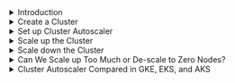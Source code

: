 <details>
<summary>Introduction</summary>
<br>

  <img width="439" alt="image" src="https://user-images.githubusercontent.com/75510135/167290391-2c2155a6-32ad-43fc-96f4-8ec18c3be977.png">

  <img width="944" alt="image" src="https://user-images.githubusercontent.com/75510135/167290499-f0a2258e-c81a-4d44-bc83-96ee2c547262.png">

  <img width="917" alt="image" src="https://user-images.githubusercontent.com/75510135/167290512-395a0175-61fb-41ad-aa3c-06a1683bff79.png">

  
</details>

<details>
<summary>Create a Cluster</summary>
<br>

  <img width="568" alt="image" src="https://user-images.githubusercontent.com/75510135/167294344-51d68070-d696-406e-98ee-50ea4f8ae38c.png">

  Pulling the code #

We’ll continue using definitions from the vfarcic/k8s-specs repository. To be on the safe side, we’ll pull the latest version first.

    🔍 All the commands from this chapter are available in the 02-ca.sh Gist.


  - https://gist.github.com/37fd39d50fdee43a098575389fb7e435
  - https://github.com/vfarcic/k8s-specs
  
  - connect to cluster
  > gcloud container clusters get-credentials devops25 --zone asia-east1-a --project united-option-342608
  
  - on gke
  ```
  ######################
# Create The Cluster #
######################

gcloud auth login

REGION=asia-east1-a

MACHINE_TYPE=n1-standard-1

gcloud container clusters \
    create devops25 \
    --region $REGION \
    --machine-type $MACHINE_TYPE \
    --enable-autoscaling \
    --num-nodes 1 \
    --max-nodes 3 \
    --min-nodes 1

kubectl create clusterrolebinding \
    cluster-admin-binding \
    --clusterrole cluster-admin \
    --user $(gcloud config get-value account)

#######################
# Destroy the cluster #
#######################

gcloud container clusters \
    delete devops25 \
    --region $REGION \
    --quiet
  ```
  
  - on eks
  ```
  # Source: https://gist.github.com/f96aaf28940529b2e88c901c29faebe1

######################
# Create The Cluster #
######################

# Make sure that you're using eksctl v0.1.5+.

# Follow the instructions from https://github.com/weaveworks/eksctl to intall eksctl.

export AWS_ACCESS_KEY_ID=[...] # Replace [...] with AWS access key ID

export AWS_SECRET_ACCESS_KEY=[...] # Replace [...] with AWS secret access key

export AWS_DEFAULT_REGION=us-west-2

export NAME=devops25

mkdir -p cluster

eksctl create cluster \
    -n $NAME \
    -r $AWS_DEFAULT_REGION \
    --kubeconfig cluster/kubecfg-eks \
    --node-type t2.small \
    --nodes-max 9 \
    --nodes-min 3 \
    --asg-access \
    --managed

export KUBECONFIG=$PWD/cluster/kubecfg-eks

##################
# Metrics Server #
##################

kubectl create namespace metrics

helm install metrics-server \
    stable/metrics-server \
    --version 2.0.2 \
    --namespace metrics

kubectl -n metrics \
    rollout status \
    deployment metrics-server

#######################
# Destroy the cluster #
#######################

IAM_ROLE=$(aws iam list-roles \
    | jq -r ".Roles[] \
    | select(.RoleName \
    | startswith(\"eksctl-$NAME-nodegroup\")) \
    .RoleName")

echo $IAM_ROLE

aws iam delete-role-policy \
    --role-name $IAM_ROLE \
    --policy-name $NAME-AutoScaling

eksctl delete cluster -n $NAME
  ```
  
  - on aks
  ```
  # Source: https://gist.github.com/473ae1856998bdbe9a8adc9ccf63b545

######################
# Create The Cluster #
######################

az login

az provider register -n Microsoft.Network

az provider register -n Microsoft.Storage

az provider register -n Microsoft.Compute

az provider register -n Microsoft.ContainerService

az group create \
    --name devops25-group \
    --location eastus

export VM_SIZE=Standard_B2s

export NAME=devops25

rm -f $PWD/cluster/kubecfg-aks

az aks create \
    --resource-group $NAME-group \
    --name $NAME-cluster \
    --node-count 3 \
    --node-vm-size $VM_SIZE \
    --generate-ssh-keys

az aks get-credentials \
    --resource-group devops25-group \
    --name devops25-cluster \
    -f cluster/kubecfg-aks

export KUBECONFIG=$PWD/cluster/kubecfg-aks

#######################
# Destroy the cluster #
#######################

az group delete \
    --name devops25-group \
    --yes
  ```
  
  Gists and specifications #

Choose the flavor you want and run the commands from its .sh file to create the cluster and the required specifications needed in this chapter.

    NOTE: In the end, you will see a command to DELETE the cluster too. Don’t execute that command. Use the DELETE command only when you need to delete the cluster, preferably at the end of the chapter.

GKE

    gke-scale.sh: GKE with 3 n1-standard-1 worker nodes, and with the --enable-autoscaling argument


  
</details>


<details>
<summary>Set up Cluster Autoscaler</summary>
<br>

  <img width="568" alt="image" src="https://user-images.githubusercontent.com/75510135/167294899-95bd3f66-cbba-4cc7-a9d4-d03a8a2ea95a.png">

  <img width="930" alt="image" src="https://user-images.githubusercontent.com/75510135/167295029-6cda7945-f6ab-4d76-8e0b-b6a6a2ce0f47.png">

  <img width="927" alt="image" src="https://user-images.githubusercontent.com/75510135/167295041-a9f2ce43-9e76-4261-b06e-7f7eb9d694e0.png">

  <img width="890" alt="image" src="https://user-images.githubusercontent.com/75510135/167295059-00057ece-ba23-4cf2-8fd1-ee6cb9c8e9a9.png">

  <img width="918" alt="image" src="https://user-images.githubusercontent.com/75510135/167295073-f265badb-f07c-4ff6-861b-acc6d1578e64.png">

  <img width="906" alt="image" src="https://user-images.githubusercontent.com/75510135/167295077-c0f97aa3-6a8f-4bb9-8aa5-30731403e93a.png">

  <img width="913" alt="image" src="https://user-images.githubusercontent.com/75510135/167295087-cc3b9d38-f608-4328-b1a3-303a158550b7.png">

  
</details>

<details>
<summary>Scale up the Cluster</summary>
<br>
  
<img width="573" alt="image" src="https://user-images.githubusercontent.com/75510135/167295123-eefa942a-5b67-400e-aad5-f8ca2846a69a.png">
  
  Scale up the nodes #

The objective is to scale the nodes of our cluster to meet the demand of our Pods. We want not only to increase the number of worker nodes when we need additional capacity, but also to remove them when they are underused. For now, we’ll focus on the former, and explore the latter afterward.

Let’s start by taking a look at how many nodes we have in the cluster.
  > kubectl get nodes
  <img width="884" alt="image" src="https://user-images.githubusercontent.com/75510135/167295459-531d3a4a-5a98-45cb-8045-ca45865179a7.png">

  <img width="879" alt="image" src="https://user-images.githubusercontent.com/75510135/167295538-654b1cd6-b96b-4dc3-a887-7d3bd2d05cd8.png">

  ```
  apiVersion: autoscaling/v2beta1
kind: HorizontalPodAutoscaler
metadata:
  name: api
  namespace: go-demo-5
spec:
  scaleTargetRef:
    apiVersion: apps/v1
    kind: Deployment
    name: api
  minReplicas: 15
  maxReplicas: 30
  metrics:
  - type: Resource
    resource:
      name: cpu
      targetAverageUtilization: 80
  - type: Resource
    resource:
      name: memory
      targetAverageUtilization: 80
  ```
  
  <img width="901" alt="image" src="https://user-images.githubusercontent.com/75510135/167295608-f28071c2-c3eb-4f99-9faf-0d1218e61b08.png">

  <img width="939" alt="image" src="https://user-images.githubusercontent.com/75510135/167295615-14547842-746c-4112-bde9-411f1b92ed18.png">

  <img width="866" alt="image" src="https://user-images.githubusercontent.com/75510135/167295623-240730f0-7743-455d-8bd5-29a89d40dad2.png">

  <img width="898" alt="image" src="https://user-images.githubusercontent.com/75510135/167295630-2a29814b-cffb-4996-9daf-c9a3fef7473d.png">

  <img width="917" alt="image" src="https://user-images.githubusercontent.com/75510135/167295637-e4c517d2-a269-49e6-a944-b1a2d7d39a80.png">

  <img width="903" alt="image" src="https://user-images.githubusercontent.com/75510135/167295648-973449c6-aa1e-48be-abc1-e75745ef6c83.png">

  <img width="903" alt="image" src="https://user-images.githubusercontent.com/75510135/167295658-7aec77e5-e7b4-42fa-bbbe-101397daefe2.png">

  <img width="715" alt="image" src="https://user-images.githubusercontent.com/75510135/167296031-aa60e54e-ae3d-4b99-ac64-3c0cbf673488.png">

  <img width="995" alt="image" src="https://user-images.githubusercontent.com/75510135/167296048-51624f97-674b-4fbc-8f5a-32f5234cbf1a.png">

</details>

<details>
<summary>Scale down the Cluster</summary>
<br>

  <img width="457" alt="image" src="https://user-images.githubusercontent.com/75510135/167296074-367a2738-06fa-458d-ae62-ebafdca80651.png">

  <img width="1017" alt="image" src="https://user-images.githubusercontent.com/75510135/167296582-bb3e314d-0dbf-4d30-84a9-f967c5402389.png">

  <img width="1032" alt="image" src="https://user-images.githubusercontent.com/75510135/167296597-fbce1f45-7991-48f8-9ec4-0acb841c9170.png">

  <img width="1008" alt="image" src="https://user-images.githubusercontent.com/75510135/167296610-fe9e478f-d197-4524-b424-dd72cdb81704.png">

  <img width="988" alt="image" src="https://user-images.githubusercontent.com/75510135/167296619-20f9a260-cb5c-41ad-a439-5e6dec9d1ad9.png">

  <img width="1011" alt="image" src="https://user-images.githubusercontent.com/75510135/167296633-9c971784-a426-40eb-98f3-115180f7e7af.png">

  <img width="822" alt="image" src="https://user-images.githubusercontent.com/75510135/167296644-6d965879-913b-4b01-a61d-69f6f1f91cf1.png">

  <img width="902" alt="image" src="https://user-images.githubusercontent.com/75510135/167296655-3ad81118-b8fd-4e2f-a899-ce1f2ca1c8c2.png">

  <img width="930" alt="image" src="https://user-images.githubusercontent.com/75510135/167296662-adace6ed-63cf-4af4-bb89-e9ede0ae5a11.png">

  <img width="954" alt="image" src="https://user-images.githubusercontent.com/75510135/167296681-85f1d30f-b03c-4503-95de-a80510178a01.png">

  
</details>

<details>
<summary>Can We Scale up Too Much or De-scale to Zero Nodes?</summary>
<br>

  Scale or descale without threshold #

If we let Cluster Autoscaler do its “magic” without defining any thresholds, our cluster or our wallet might be at risk.

We might, for example, misconfigure HPA and end up scaling Deployments or StatefulSets to a huge number of replicas. As a result, Cluster Autoscaler might add too many nodes to the cluster. As a result, we could end up paying for hundreds of nodes, even though we need much less. Luckily, AWS, Azure, and GCP limit how many nodes we can have so we cannot scale to infinity. Nevertheless, we should not allow Cluster Autoscaler to go over some limits.

Similarly, there is a danger that Cluster Autoscaler will scale down to too few nodes. Having zero nodes is almost impossible since that would mean that we have no Pods in the cluster. Still, we should maintain a healthy minimum of nodes, even if that means sometimes being underutilized.
Minimum number of nodes #

A reasonable minimum of nodes is three. That way, we have a worker node in each zone (datacenter) of the region. As you already know, Kubernetes requires three zones with master nodes to maintain quorum. In some cases, especially on-prem, we might have only one geographically collocated datacenter with low latency. In that case, one zone (datacenter) is better than none. But, in the case of Cloud providers, three zones are the recommended distribution, and having a minimum of one worker node in each makes sense. That is especially true if we use block storage.

By its nature, block storage (e.g., EBS in AWS, Persistent Disk in GCP, and Block Blob in Azure) cannot move from one zone to another. That means that we have to have a worker node in each zone so that there is (most likely) always a place for it in the same zone as the storage. Of course, we might not use block storage in which case this argument is unfounded.
Maximum number of nodes #

How about the maximum number of worker nodes? Well, that differs from one use case to another. You do not have to stick with the same maximum for all eternity. It can change over time.

As a rule of thumb, I’d recommend having a maximum double from the actual number of nodes. However, don’t take that rule seriously. It truly depends on the size of your cluster. If you have only three worker nodes, your maximum size might be nine (three times bigger). On the other hand, if you have hundreds or even thousands of nodes, it wouldn’t make sense to double that number as the maximum. That would be too much. Just make sure that the maximum number of nodes reflects the potential increase in demand.

In any case, I’m sure that you’ll figure out what should be your minimum and your maximum number of worker nodes. If you make a mistake, you can correct it later. What matters more is how to define those thresholds.
Defining thresholds #

Luckily, setting up min and max values is easy in EKS, GKE, and AKS. For EKS, if you’re using eksctl to create the cluster, all we have to do is add --nodes-min and --nodes-max arguments to the eksctl create cluster command. GKE follows a similar logic with --min-nodes and --max-nodes arguments of the gcloud container clusters create command. If one of the two is your preference, you already used those arguments if you followed the Gists. Even if you forget to specify them, you can always modify Autoscaling Groups (AWS) or Instance Groups (GCP) since that’s where the limits are actually applied.

Azure takes a bit different approach. We define its limits directly in the cluster-autoscaler Deployment, and we can change them just by applying a new definition
  
</details>

<details>
<summary>Cluster Autoscaler Compared in GKE, EKS, and AKS</summary>
<br>

  Kubernetes’s service providers #

Cluster Autoscaler is a prime example of the differences between different managed Kubernetes offerings. We’ll use it to compare the three major Kubernetes-as-a-Service providers.

    🔍 I’ll limit the comparison between the vendors only to the topics related to Cluster Autoscaling.

GKE service provider #

GKE is a no-brainer for those who can use Google to host their clusters. It is the most mature and feature-rich platform. They started Google Kubernetes Engine (GKE) long before anyone else. When we combine their headstart with the fact that they are the major contributor to Kubernetes and hence have the most experience, it comes as no surprise that their offering is way above others.
Setting up Cluster Autoscaler in GKE #

When using GKE, everything is baked into the cluster. That includes Cluster Autoscaler. We do not have to execute any additional commands. It simply works out of the box. Our cluster scales up and down without the need for our involvement, as long as we specify the --enable-autoscaling argument when creating the cluster. On top of that, GKE brings up new nodes and joins them to the cluster faster than the other providers. If there is a need to expand the cluster, new nodes are added within a minute.

There are many other reasons I would recommend GKE, but that’s not the subject right now. Still, Cluster Autoscaling alone should be proof that GKE is the solution others are trying to follow.
EKS service provider #

Amazon’s Elastic Container Service for Kubernetes (EKS) is somewhere in the middle. Cluster Autoscaling works, but it’s not baked in. It’s as if Amazon did not think that scaling clusters is important and left it as an optional add-on.

EKS installation is too complicated (when compared to GKE and AKS) but thanks to eksctl from the folks from WeaveWorks, we have that, more or less, solved. Still, there is a lot left to be desired from eksctl. For example, we cannot use it to upgrade our clusters.

The reason I’m mentioning eksctl in the context of auto-scaling lies in the Cluster Autoscaler setup.
Setting up Cluster Autoscaler in EKS #

I cannot say that setting up Cluster Autoscaler in EKS is hard. It’s not. And yet, it’s not as simple as it should be. We have to tag the Autoscaling Group, put additional privileges to the role, and install Cluster Autoscaler. That’s not much. Still, those steps are much more complicated than they should be. We can compare it with GKE. Google understands that auto-scaling Kubernetes clusters is a must and it provides that with a single argument (or a checkbox if you prefer UIs). AWS, on the other hand, did not deem auto-scaling important enough to give us that much simplicity. On top of the unnecessary setup in EKS, the fact is that AWS added the internal pieces required for scaling only recently. Metrics Server can be used only since September 2018.

My suspicion is that AWS does not have the interest to make EKS great by itself and that they are saving the improvements for Fargate. If that’s the case (we’ll find that out soon), I’d characterize it as “sneaky business”. Kubernetes has all the tools required for scaling Pod and nodes and they are designed to be extensible. The choice not to include Cluster Autoscaler as an integral part of their managed Kubernetes service is a big minus.
AKS service provider #

What can I say about Azure Kubernetes Service (AKS)? I admire the improvements Microsoft made in Azure as well as their contributions to Kubernetes. They do recognize the need for a good managed Kubernetes offering. Yet, Cluster Autoscaler is still in beta. Sometimes, it works; more often than not, it doesn’t. Even when it does work as it should, it is slow. Waiting for a new node to join the cluster is an exercise in patience.
Setting up Cluster Autoscaler in AKS #

The steps required to install Cluster Autoscaler in AKS are sort of ridiculous. We are required to define a myriad of arguments that were supposed to be already available inside the cluster. It should know what is the name of the cluster, what is the resource group, and so on and so forth. And yet, it doesn’t. At least, that’s the case at the time of this writing. I hope that both the process and the experience will improve over time. For now, from the perspective of auto-scaling, AKS is at the tail of the pack.
Conclusion #

You might argue that the complexity of the setup does not really matter. You’d be right. What matters is how reliable Cluster Autoscaling is and how fast it adds new nodes to the cluster. Still, the situation is the same. GKE leads in reliability and speed. EKS is the close second, while AKS is trailing behind.

  
</details>

